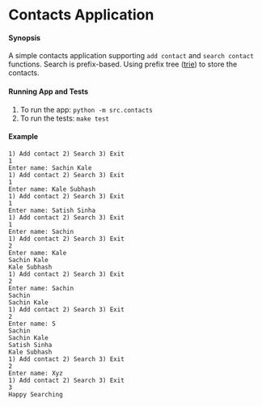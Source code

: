 # Contacts Application

#### Synopsis
A simple contacts application supporting `add contact` and `search contact` functions. Search is prefix-based. Using prefix tree ([trie](https://en.wikipedia.org/wiki/Trie)) to store the contacts.

#### Running App and Tests
1. To run the app: 
    `python -m src.contacts`
2. To run the tests: 
    `make test`

#### Example
```
1) Add contact 2) Search 3) Exit
1
Enter name: Sachin Kale
1) Add contact 2) Search 3) Exit
1
Enter name: Kale Subhash
1) Add contact 2) Search 3) Exit
1
Enter name: Satish Sinha
1) Add contact 2) Search 3) Exit
1
Enter name: Sachin
1) Add contact 2) Search 3) Exit
2
Enter name: Kale
Sachin Kale
Kale Subhash
1) Add contact 2) Search 3) Exit
2
Enter name: Sachin
Sachin
Sachin Kale
1) Add contact 2) Search 3) Exit
2
Enter name: S
Sachin
Sachin Kale
Satish Sinha
Kale Subhash
1) Add contact 2) Search 3) Exit
2
Enter name: Xyz
1) Add contact 2) Search 3) Exit
3
Happy Searching
```
